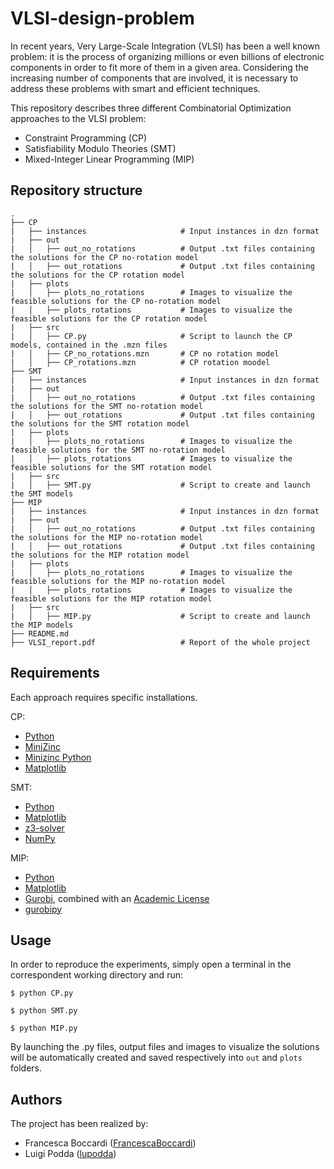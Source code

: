 # VLSI-design-problem

In recent years, Very Large-Scale Integration (VLSI) has been a well known problem: it is the process of organizing millions or even billions of electronic components in order to fit more of them in a given area.
Considering the increasing number of components that are involved, it is necessary to address these problems with smart and efficient techniques.

This repository describes three different Combinatorial Optimization approaches to the VLSI problem:

* Constraint Programming (CP)
* Satisfiability Modulo Theories (SMT)
* Mixed-Integer Linear Programming (MIP)

## Repository structure

````
.
├── CP                      
|   ├── instances                     # Input instances in dzn format 
|   ├── out                             
|   │   ├── out_no_rotations          # Output .txt files containing the solutions for the CP no-rotation model
|   │   ├── out_rotations             # Output .txt files containing the solutions for the CP rotation model
|   ├── plots                             
|   │   ├── plots_no_rotations        # Images to visualize the feasible solutions for the CP no-rotation model 
|   │   ├── plots_rotations           # Images to visualize the feasible solutions for the CP rotation model
|   ├── src                             
|   │   ├── CP.py                     # Script to launch the CP models, contained in the .mzn files 
|   │   ├── CP_no_rotations.mzn       # CP no rotation model
|   │   ├── CP_rotations.mzn          # CP rotation moodel
├── SMT                      
|   ├── instances                     # Input instances in dzn format 
|   ├── out                             
|   │   ├── out_no_rotations          # Output .txt files containing the solutions for the SMT no-rotation model
|   │   ├── out_rotations             # Output .txt files containing the solutions for the SMT rotation model
|   ├── plots                             
|   │   ├── plots_no_rotations        # Images to visualize the feasible solutions for the SMT no-rotation model 
|   │   ├── plots_rotations           # Images to visualize the feasible solutions for the SMT rotation model
|   ├── src                             
|   │   ├── SMT.py                    # Script to create and launch the SMT models
├── MIP                      
|   ├── instances                     # Input instances in dzn format 
|   ├── out                             
|   │   ├── out_no_rotations          # Output .txt files containing the solutions for the MIP no-rotation model
|   │   ├── out_rotations             # Output .txt files containing the solutions for the MIP rotation model
|   ├── plots                             
|   │   ├── plots_no_rotations        # Images to visualize the feasible solutions for the MIP no-rotation model 
|   │   ├── plots_rotations           # Images to visualize the feasible solutions for the MIP rotation model
|   ├── src                             
|   │   ├── MIP.py                    # Script to create and launch the MIP models
├── README.md
├── VLSI_report.pdf                   # Report of the whole project  
````

## Requirements

Each approach requires specific installations.

CP:
* [Python](https://www.python.org/)
* [MiniZinc](https://www.minizinc.org/)
* [Minizinc Python](https://minizinc-python.readthedocs.io/en/latest/getting_started.html)
* [Matplotlib](https://matplotlib.org/)

SMT:
* [Python](https://www.python.org/)
* [Matplotlib](https://matplotlib.org/)
* [z3-solver](https://pypi.org/project/z3-solver/)
* [NumPy](https://numpy.org/)

MIP:
* [Python](https://www.python.org/)
* [Matplotlib](https://matplotlib.org/)
* [Gurobi](https://www.gurobi.com/), combined with an [Academic License](https://www.gurobi.com/academia/academic-program-and-licenses/)
* [gurobipy](https://pypi.org/project/gurobipy/)

## Usage

In order to reproduce the experiments, simply open a terminal in the correspondent working directory and run:
````
$ python CP.py
````
````
$ python SMT.py
````
````
$ python MIP.py
````
By launching the .py files, output files and images to visualize the solutions will be automatically created and saved respectively into ````out```` and  ````plots```` folders.

## Authors

The project has been realized by:

* Francesca Boccardi ([FrancescaBoccardi](https://github.com/FrancescaBoccardi))
* Luigi Podda ([lupodda](https://github.com/lupodda))
